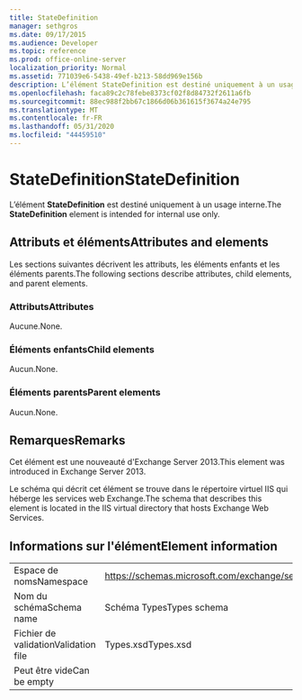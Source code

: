 ```yaml
---
title: StateDefinition
manager: sethgros
ms.date: 09/17/2015
ms.audience: Developer
ms.topic: reference
ms.prod: office-online-server
localization_priority: Normal
ms.assetid: 771039e6-5438-49ef-b213-58dd969e156b
description: L’élément StateDefinition est destiné uniquement à un usage interne.
ms.openlocfilehash: faca89c2c78febe8373cf02f8d84732f2611a6fb
ms.sourcegitcommit: 88ec988f2bb67c1866d06b361615f3674a24e795
ms.translationtype: MT
ms.contentlocale: fr-FR
ms.lasthandoff: 05/31/2020
ms.locfileid: "44459510"
---
```

# <a name="statedefinition"></a><span data-ttu-id="b6d95-103">StateDefinition</span><span class="sxs-lookup"><span data-stu-id="b6d95-103">StateDefinition</span></span>

<span data-ttu-id="b6d95-104">L’élément **StateDefinition** est destiné uniquement à un usage interne.</span><span class="sxs-lookup"><span data-stu-id="b6d95-104">The **StateDefinition** element is intended for internal use only.</span></span> 

## <a name="attributes-and-elements"></a><span data-ttu-id="b6d95-105">Attributs et éléments</span><span class="sxs-lookup"><span data-stu-id="b6d95-105">Attributes and elements</span></span>

<span data-ttu-id="b6d95-106">Les sections suivantes décrivent les attributs, les éléments enfants et les éléments parents.</span><span class="sxs-lookup"><span data-stu-id="b6d95-106">The following sections describe attributes, child elements, and parent elements.</span></span>
  
### <a name="attributes"></a><span data-ttu-id="b6d95-107">Attributs</span><span class="sxs-lookup"><span data-stu-id="b6d95-107">Attributes</span></span>

<span data-ttu-id="b6d95-108">Aucune.</span><span class="sxs-lookup"><span data-stu-id="b6d95-108">None.</span></span>
  
### <a name="child-elements"></a><span data-ttu-id="b6d95-109">Éléments enfants</span><span class="sxs-lookup"><span data-stu-id="b6d95-109">Child elements</span></span>

<span data-ttu-id="b6d95-110">Aucun.</span><span class="sxs-lookup"><span data-stu-id="b6d95-110">None.</span></span>
  
### <a name="parent-elements"></a><span data-ttu-id="b6d95-111">Éléments parents</span><span class="sxs-lookup"><span data-stu-id="b6d95-111">Parent elements</span></span>

<span data-ttu-id="b6d95-112">Aucun.</span><span class="sxs-lookup"><span data-stu-id="b6d95-112">None.</span></span>
  
## <a name="remarks"></a><span data-ttu-id="b6d95-113">Remarques</span><span class="sxs-lookup"><span data-stu-id="b6d95-113">Remarks</span></span>

<span data-ttu-id="b6d95-114">Cet élément est une nouveauté d'Exchange Server 2013.</span><span class="sxs-lookup"><span data-stu-id="b6d95-114">This element was introduced in Exchange Server 2013.</span></span>
  
<span data-ttu-id="b6d95-115">Le schéma qui décrit cet élément se trouve dans le répertoire virtuel IIS qui héberge les services web Exchange.</span><span class="sxs-lookup"><span data-stu-id="b6d95-115">The schema that describes this element is located in the IIS virtual directory that hosts Exchange Web Services.</span></span>
  
## <a name="element-information"></a><span data-ttu-id="b6d95-116">Informations sur l'élément</span><span class="sxs-lookup"><span data-stu-id="b6d95-116">Element information</span></span>

|||
|:-----|:-----|
|<span data-ttu-id="b6d95-117">Espace de noms</span><span class="sxs-lookup"><span data-stu-id="b6d95-117">Namespace</span></span>  <br/> |https://schemas.microsoft.com/exchange/services/2006/types  <br/> |
|<span data-ttu-id="b6d95-118">Nom du schéma</span><span class="sxs-lookup"><span data-stu-id="b6d95-118">Schema name</span></span>  <br/> |<span data-ttu-id="b6d95-119">Schéma Types</span><span class="sxs-lookup"><span data-stu-id="b6d95-119">Types schema</span></span>  <br/> |
|<span data-ttu-id="b6d95-120">Fichier de validation</span><span class="sxs-lookup"><span data-stu-id="b6d95-120">Validation file</span></span>  <br/> |<span data-ttu-id="b6d95-121">Types.xsd</span><span class="sxs-lookup"><span data-stu-id="b6d95-121">Types.xsd</span></span>  <br/> |
|<span data-ttu-id="b6d95-122">Peut être vide</span><span class="sxs-lookup"><span data-stu-id="b6d95-122">Can be empty</span></span>  <br/> ||
   

